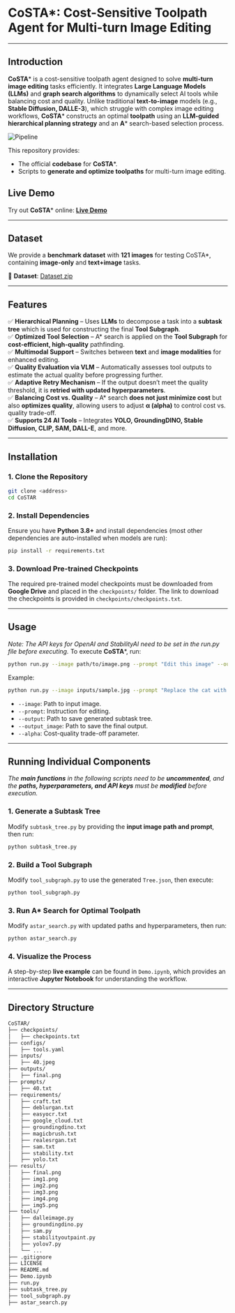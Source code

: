 # CoSTA*: Cost-Sensitive Toolpath Agent for Multi-turn Image Editing  

---

## **Introduction**  
**CoSTA*** is a cost-sensitive toolpath agent designed to solve **multi-turn image editing** tasks efficiently. It integrates **Large Language Models (LLMs)** and **graph search algorithms** to dynamically select AI tools while balancing cost and quality. Unlike traditional **text-to-image** models (e.g., **Stable Diffusion, DALLE-3**), which struggle with complex image editing workflows, **CoSTA*** constructs an optimal **toolpath** using an **LLM-guided hierarchical planning strategy** and an **A*** search-based selection process.  

![Pipeline](https://github.com/tianyi-lab/CoSTAR/blob/8d6b37ac4680d138a1704af924f6609cae518c47/main.png)

This repository provides:  
- The official **codebase** for **CoSTA***.  
- Scripts to **generate and optimize toolpaths** for multi-turn image editing.  

## **Live Demo**  
Try out **CoSTA*** online: **[Live Demo](https://storage.googleapis.com/costa-frontend/index.html)**  

---

## **Dataset**  
We provide a **benchmark dataset** with **121 images** for testing CoSTA*, containing **image-only** and **text+image** tasks.  

📂 **Dataset**: [Dataset zip](https://storage.cloud.google.com/costa-dataset/Dataset.zip)

---

## **Features**  
✅ **Hierarchical Planning** – Uses **LLMs** to decompose a task into a **subtask tree** which is used for constructing the final **Tool Subgraph**.  
✅ **Optimized Tool Selection** – A* search is applied on the **Tool Subgraph** for **cost-efficient, high-quality** pathfinding.  
✅ **Multimodal Support** – Switches between **text** and **image modalities** for enhanced editing.  
✅ **Quality Evaluation via VLM** – Automatically assesses tool outputs to estimate the actual quality before progressing further.  
✅ **Adaptive Retry Mechanism** – If the output doesn’t meet the quality threshold, it is **retried with updated hyperparameters**.  
✅ **Balancing Cost vs. Quality** – A* search **does not just minimize cost** but also **optimizes quality**, allowing users to adjust **α (alpha)** to control cost vs. quality trade-off.  
✅ **Supports 24 AI Tools** – Integrates **YOLO, GroundingDINO, Stable Diffusion, CLIP, SAM, DALL-E**, and more.  

---

## **Installation**  
### **1. Clone the Repository**  
```bash
git clone <address> 
cd CoSTAR  
```

### **2. Install Dependencies**  
Ensure you have **Python 3.8+** and install dependencies (most other dependencies are auto-installed when models are run):  
```bash
pip install -r requirements.txt  
```

### **3. Download Pre-trained Checkpoints**  
The required pre-trained model checkpoints must be downloaded from **Google Drive** and placed in the `checkpoints/` folder. The link to download the checkpoints is provided in `checkpoints/checkpoints.txt`.  

---

## **Usage**
*Note: The API keys for OpenAI and StabilityAI need to be set in the run.py file before executing.*
To execute **CoSTA***, run:  
```bash 
python run.py --image path/to/image.png --prompt "Edit this image" --output output.json --output_image final.png --alpha 0  
``` 

Example:  
```bash 
python run.py --image inputs/sample.jpg --prompt "Replace the cat with a dog and expand the image" --output Tree.json --output_image final_output.png --alpha 0
```  

- `--image`: Path to input image.  
- `--prompt`: Instruction for editing.  
- `--output`: Path to save generated subtask tree.  
- `--output_image`: Path to save the final output.  
- `--alpha`: Cost-quality trade-off parameter.  

---

## **Running Individual Components**  
*The **main functions** in the following scripts need to be **uncommented**, and the **paths, hyperparameters, and API keys** must be **modified** before execution.*  

### **1. Generate a Subtask Tree**  
Modify `subtask_tree.py` by providing the **input image path and prompt**, then run:  
```bash 
python subtask_tree.py  
```  

### **2. Build a Tool Subgraph**  
Modify `tool_subgraph.py` to use the generated `Tree.json`, then execute:  
```bash  
python tool_subgraph.py  
```  

### **3. Run A\* Search for Optimal Toolpath**  
Modify `astar_search.py` with updated paths and hyperparameters, then run:  
```bash  
python astar_search.py  
```  

### **4. Visualize the Process**  
A step-by-step **live example** can be found in `Demo.ipynb`, which provides an interactive **Jupyter Notebook** for understanding the workflow.  

---

## **Directory Structure**  
```bash  
CoSTAR/  
├── checkpoints/         
│   ├── checkpoints.txt  
├── configs/             
│   ├── tools.yaml       
├── inputs/             
│   ├── 40.jpeg         
├── outputs/            
│   ├── final.png       
├── prompts/           
│   ├── 40.txt          
├── requirements/       
│   ├── craft.txt       
│   ├── deblurgan.txt   
│   ├── easyocr.txt     
│   ├── google_cloud.txt
│   ├── groundingdino.txt
│   ├── magicbrush.txt  
│   ├── realesrgan.txt  
│   ├── sam.txt         
│   ├── stability.txt   
│   ├── yolo.txt        
├── results/           
│   ├── final.png       
│   ├── img1.png        
│   ├── img2.png        
│   ├── img3.png        
│   ├── img4.png        
│   ├── img5.png        
├── tools/              
│   ├── dalleimage.py  
│   ├── groundingdino.py  
│   ├── sam.py  
│   ├── stabilityoutpaint.py  
│   ├── yolov7.py  
│   └── ...  
├── .gitignore          
├── LICENSE           
├── README.md       
├── Demo.ipynb       
├── run.py             
├── subtask_tree.py   
├── tool_subgraph.py  
├── astar_search.py    
```  
